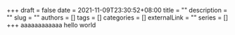 +++ 
draft = false
date = 2021-11-09T23:30:52+08:00
title = ""
description = ""
slug = ""
authors = []
tags = []
categories = []
externalLink = ""
series = []
+++
aaaaaaaaaaaa
hello world
